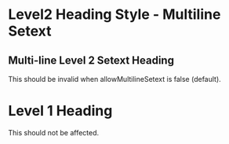 # Level2 Heading Style - Multiline Setext

Multi-line
Level 2 Setext Heading
----------------------

This should be invalid when allowMultilineSetext is false (default).

# Level 1 Heading

This should not be affected.
